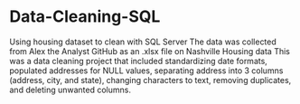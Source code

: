 # Data-Cleaning-SQL
Using housing dataset to clean with SQL Server
The data was collected from Alex the Analyst GitHub as an .xlsx file on Nashville Housing data
This was a data cleaning project that included standardizing date formats, populated addresses for NULL values, 
separating address into 3 columns (address, city, and state), changing characters to text, removing duplicates,
and deleting unwanted columns. 
